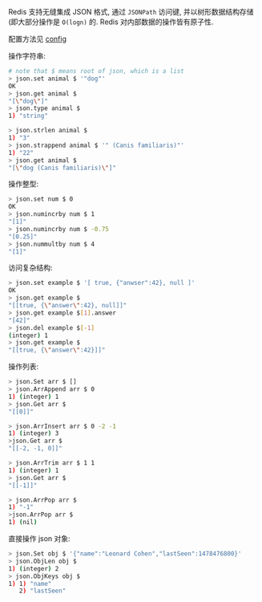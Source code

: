 Redis 支持无缝集成 JSON 格式, 通过 `JSONPath` 访问键, 并以树形数据结构存储 (即大部分操作是 `O(logn)` 的. Redis 对内部数据的操作皆有原子性.

配置方法见 [config](../config.md)

操作字符串:
```bash
# note that $ means root of json, which is a list
> json.set animal $ '"dog"'
OK
> json.get animal $
"[\"dog\"]"
> json.type animal $
1) "string"

> json.strlen animal $
1) "3"
> json.strappend animal $ '" (Canis familiaris)"'
1) "22"
> json.get animal $
"[\"dog (Canis familiaris)\"]"
```

操作整型:
```bash
> json.set num $ 0
OK
> json.numincrby num $ 1
"[1]"
> json.numincrby num $ -0.75
"[0.25]"
> json.nummultby num $ 4
"[1]"
```

访问复杂结构:
```bash
> json.set example $ '[ true, {"anwser":42}, null ]'
OK
> json.get example $
"[[true, {\"answer\":42}, null]]"
> json.get example $[1].answer
"[42]"
> json.del example $[-1]
(integer) 1
> json.get example $
"[[true, {\"answer\":42}]]"
```

操作列表:
```bash
> json.Set arr $ []
> json.ArrAppend arr $ 0
1) (integer) 1
> json.Get arr $
"[[0]]"

> json.ArrInsert arr $ 0 -2 -1
1) (integer) 3
>json.Get arr $
"[[-2, -1, 0]]"

> json.ArrTrim arr $ 1 1
1) (integer) 1
> json.Get arr $
"[[-1]]"

> json.ArrPop arr $
1) "-1"
>json.ArrPop arr $
1) (nil)
```

直接操作 json 对象:
```bash
> json.Set obj $ '{"name":"Leonard Cohen","lastSeen":1478476800}'
> json.ObjLen obj $
1) (integer) 2
> json.ObjKeys obj $
1) 1) "name"
   2) "lastSeen"
```